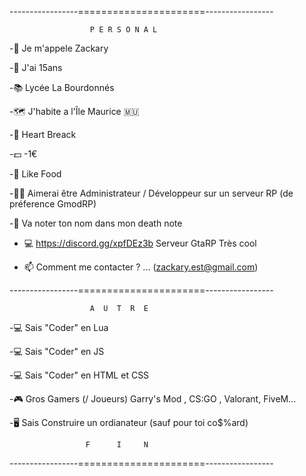 -----------------======================-----------------
                    
                    
                      P E R S O N A L

-👤 Je m'appele Zackary

-👤 J'ai 15ans

-📚 Lycée La Bourdonnés 

-🗺️ J'habite a l'Île Maurice 🇲🇺

-💖 Heart Breack

-💵 -1€ 

-🍔 Like Food 

-🦸‍♂️ Aimerai être Administrateur / Développeur sur un serveur RP (de préference GmodRP)

-📓 Va noter ton nom dans mon death note

- 💻 https://discord.gg/xpfDEz3b Serveur GtaRP Très cool 

- 📫 Comment me contacter ? ... (zackary.est@gmail.com)


-----------------======================-----------------


                      A  U  T  R  E  

-💻 Sais "Coder" en Lua 

-💻 Sais "Coder" en JS

-💻 Sais "Coder" en HTML et CSS 

-🎮 Gros Gamers (/ Joueurs) Garry's Mod , CS:GO , Valorant, FiveM...

-🖥️ Sais Construire un ordianateur (sauf pour toi co$%ard) 



                     F      I     N

-----------------======================-----------------
